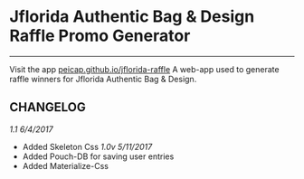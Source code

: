 # Jflorida Authentic Bag &amp; Design Raffle Promo Generator 
___
Visit the app [peicap.github.io/jflorida-raffle](https://www.peicap.github.io/jflorida-raffle)
A web-app used to generate raffle winners for Jflorida Authentic Bag &amp; Design.

## CHANGELOG
_1.1 6/4/2017_
+ Added Skeleton Css
_1.0v 5/11/2017_
+ Added Pouch-DB for saving user entries
+ Added Materialize-Css
